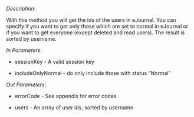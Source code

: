 <properties date="2016-06-24"
SortOrder="187"
/>

*Description*:

With this method you will get the ids of the users in eJournal. You can specify if you want to get only those which are set to normal in eJournal or if you want to get everyone (except deleted and read users). The result is sorted by username.

                  

*In Parameters*:

* sessionKey                        - A valid session key

* includeOnlyNormal          - do only include those with status “Normal”

 

*Out Parameters*:

* errorCode  - See appendix for error codes

* users          - An array of user ids, sorted by username
